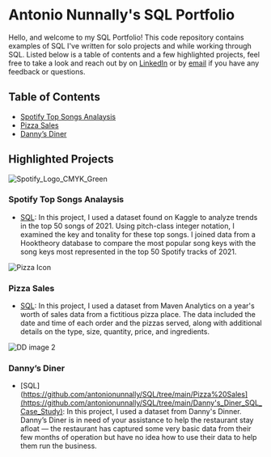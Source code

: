 # Antonio Nunnally's SQL Portfolio
Hello, and welcome to my SQL Portfolio! This code repository contains examples of SQL I've written for solo projects and while working through SQL. 
Listed below is a table of contents and a few highlighted projects, feel free to take a look and reach out by on [LinkedIn](https://www.linkedin.com/in/antonionunnally) or by [email](nunnally_a@yahoo.com) if you have any feedback or questions. 

## Table of Contents
- [Spotify Top Songs Analaysis](https://github.com/antonionunnally/SQL/tree/main/Spotify%20Analytics)
- [Pizza Sales](https://github.com/antonionunnally/SQL/tree/main/Pizza%20Sales)
- [Danny’s Diner](https://github.com/antonionunnally/SQL/tree/main/Danny's_Diner_SQL_Case_Study)

## Highlighted Projects
![Spotify_Logo_CMYK_Green](https://github.com/antonionunnally/SQL/assets/97487571/dde4a5e5-1738-4bc2-b51a-ac9cbceef88f)

### **Spotify Top Songs Analaysis** 
- [SQL](https://github.com/antonionunnally/SQL/tree/main/Spotify%20Analytics): 
In this project, I used a dataset found on Kaggle to analyze trends in the top 50 songs of 2021. Using pitch-class integer notation, I examined the key and tonality for these top songs. I joined data from a Hooktheory database to compare the most popular song keys with the song keys most represented in the top 50 Spotify tracks of 2021.


![Pizza Icon](https://github.com/antonionunnally/SQL/assets/97487571/7ecf6762-2179-4209-aa3e-f358ef3f7c91)

### **Pizza Sales** 
- [SQL](https://github.com/antonionunnally/SQL/tree/main/Pizza%20Sales): In this project, I used a dataset from Maven Analytics on a year's worth of sales data from a fictitious pizza place. The data included the date and time of each order and the pizzas served, along with additional details on the type, size, quantity, price, and ingredients.



![DD image 2](https://github.com/antonionunnally/SQL/assets/97487571/3f57870d-19e9-472a-a318-4aa48c44a0a0)

### **Danny’s Diner** 
- [SQL](https://github.com/antonionunnally/SQL/tree/main/Pizza%20Sales](https://github.com/antonionunnally/SQL/tree/main/Danny's_Diner_SQL_Case_Study): In this project, I used a dataset from Danny's Dinner. Danny’s Diner is in need of your assistance to help the restaurant stay afloat — the restaurant has captured some very basic data from their few months of operation but have no idea how to use their data to help them run the business.
